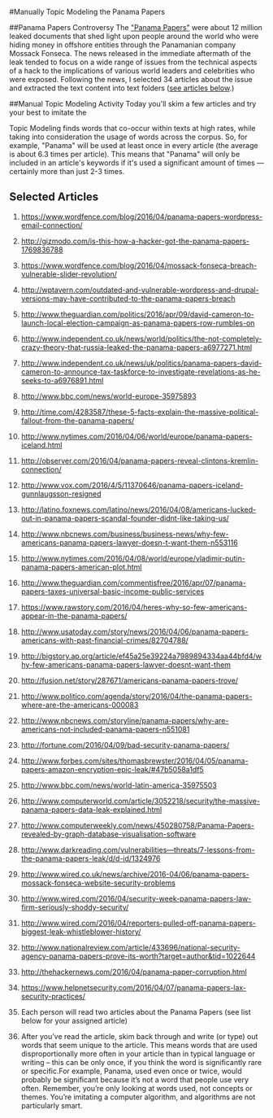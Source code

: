 #Manually Topic Modeling the Panama Papers

##Panama Papers Controversy
The ["Panama Papers"](https://en.wikipedia.org/wiki/Panama_Papers) were about 12 million leaked documents that shed light upon people around the world who were hiding money in offshore entities through the Panamanian company Mossack Fonseca. The news released in the immediate aftermath of the leak tended to focus on a wide range of issues from the technical aspects of a hack to the implications of various world leaders and celebrities who were exposed. Following the news, I selected 34 articles about the issue and extracted the text content into text folders ([see articles below](#selected-articles).)

##Manual Topic Modeling Activity
Today you'll skim a few articles and try your best to imitate the

Topic Modeling finds words that co-occur within texts at high rates, while taking into consideration the usage of words across the corpus. So, for example, "Panama" will be used at least once in every article (the average is about 6.3 times per article). This means that "Panama" will only be included in an article's keywords if it's used a significant amount of times — certainly more than just 2-3 times.
 

## Selected Articles
1. https://www.wordfence.com/blog/2016/04/panama-papers-wordpress-email-connection/
2. http://gizmodo.com/is-this-how-a-hacker-got-the-panama-papers-1769836788
3. https://www.wordfence.com/blog/2016/04/mossack-fonseca-breach-vulnerable-slider-revolution/
4. http://wptavern.com/outdated-and-vulnerable-wordpress-and-drupal-versions-may-have-contributed-to-the-panama-papers-breach
5. http://www.theguardian.com/politics/2016/apr/09/david-cameron-to-launch-local-election-campaign-as-panama-papers-row-rumbles-on
6. http://www.independent.co.uk/news/world/politics/the-not-completely-crazy-theory-that-russia-leaked-the-panama-papers-a6977271.html
7. 	http://www.independent.co.uk/news/uk/politics/panama-papers-david-cameron-to-announce-tax-taskforce-to-investigate-revelations-as-he-seeks-to-a6976891.html
8. http://www.bbc.com/news/world-europe-35975893
9. http://time.com/4283587/these-5-facts-explain-the-massive-political-fallout-from-the-panama-papers/
10. http://www.nytimes.com/2016/04/06/world/europe/panama-papers-iceland.html
11. http://observer.com/2016/04/panama-papers-reveal-clintons-kremlin-connection/
12. http://www.vox.com/2016/4/5/11370646/panama-papers-iceland-gunnlaugsson-resigned
13. http://latino.foxnews.com/latino/news/2016/04/08/americans-lucked-out-in-panama-papers-scandal-founder-didnt-like-taking-us/
14. http://www.nbcnews.com/business/business-news/why-few-americans-panama-papers-lawyer-doesn-t-want-them-n553116
15. http://www.nytimes.com/2016/04/08/world/europe/vladimir-putin-panama-papers-american-plot.html
16. http://www.theguardian.com/commentisfree/2016/apr/07/panama-papers-taxes-universal-basic-income-public-services
17. https://www.rawstory.com/2016/04/heres-why-so-few-americans-appear-in-the-panama-papers/
18. http://www.usatoday.com/story/news/2016/04/06/panama-papers-americans-with-past-financial-crimes/82704788/
19. http://bigstory.ap.org/article/ef45a25e39224a7989894334aa44bfd4/why-few-americans-panama-papers-lawyer-doesnt-want-them
20. http://fusion.net/story/287671/americans-panama-papers-trove/
21. http://www.politico.com/agenda/story/2016/04/the-panama-papers-where-are-the-americans-000083
22. http://www.nbcnews.com/storyline/panama-papers/why-are-americans-not-included-panama-papers-n551081
23. http://fortune.com/2016/04/09/bad-security-panama-papers/
24. http://www.forbes.com/sites/thomasbrewster/2016/04/05/panama-papers-amazon-encryption-epic-leak/#47b5058a1df5
25. http://www.bbc.com/news/world-latin-america-35975503
26. http://www.computerworld.com/article/3052218/security/the-massive-panama-papers-data-leak-explained.html
27. http://www.computerweekly.com/news/450280758/Panama-Papers-revealed-by-graph-database-visualisation-software
28. http://www.darkreading.com/vulnerabilities—threats/7-lessons-from-the-panama-papers-leak/d/d-id/1324976
29. http://www.wired.co.uk/news/archive/2016-04/06/panama-papers-mossack-fonseca-website-security-problems
30. http://www.wired.com/2016/04/security-week-panama-papers-law-firm-seriously-shoddy-security/
31. http://www.wired.com/2016/04/reporters-pulled-off-panama-papers-biggest-leak-whistleblower-history/
32. http://www.nationalreview.com/article/433696/national-security-agency-panama-papers-prove-its-worth?target=author&tid=1022644
33. http://thehackernews.com/2016/04/panama-paper-corruption.html
34. https://www.helpnetsecurity.com/2016/04/07/panama-papers-lax-security-practices/

2. Each person will read two articles about the Panama Papers (see list below for your assigned article)

3. After you’ve read the article, skim back through and write (or type) out words that seem unique to the article. This means words that are used disproportionally more often in your article than in typical language or writing – this can be only once, if you think the word is significantly rare or specific.For example, Panama, used even once or twice, would probably be significant because it’s not a word that people use very often. Remember, you’re only looking at words used, not concepts or themes. You’re imitating a computer algorithm, and algorithms are not particularly smart.
